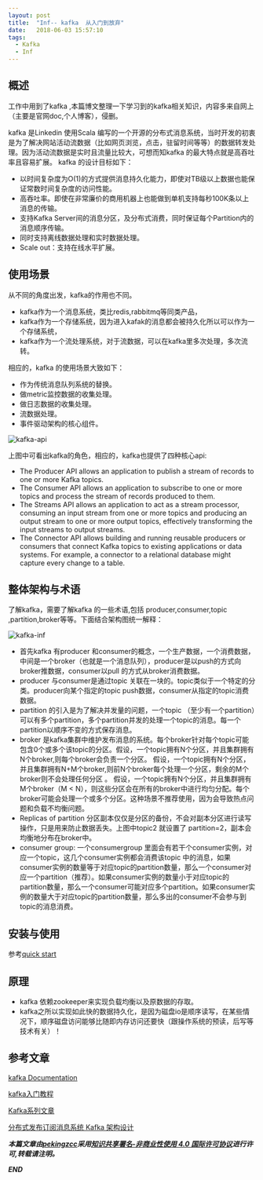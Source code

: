 ```yaml
---
layout: post
title:  "Inf-- kafka  从入门到放弃"
date:   2018-06-03 15:57:10
tags: 
  - Kafka
  - Inf
---
```



## 概述

工作中用到了kafka ,本篇博文整理一下学习到的kafka相关知识，内容多来自网上（主要是官网doc,个人博客），侵删。 

kafka 是Linkedin 使用Scala 编写的一个开源的分布式消息系统，当时开发的初衷是为了解决网站活动流数据（比如网页浏览，点击，驻留时间等等）的数据转发处理。因为活动流数据是实时且流量比较大，可想而知kafka 的最大特点就是高吞吐率且容易扩展。
kafka 的设计目标如下：

- 以时间复杂度为O(1)的方式提供消息持久化能力，即使对TB级以上数据也能保证常数时间复杂度的访问性能。
- 高吞吐率。即使在非常廉价的商用机器上也能做到单机支持每秒100K条以上消息的传输。
- 支持Kafka Server间的消息分区，及分布式消费，同时保证每个Partition内的消息顺序传输。
- 同时支持离线数据处理和实时数据处理。
- Scale out：支持在线水平扩展。

## 使用场景

从不同的角度出发，kafka的作用也不同。

- kafka作为一个消息系统，类比redis,rabbitmq等同类产品，
- kafka作为一个存储系统，因为进入kafak的消息都会被持久化所以可以作为一个存储系统，
- kafka作为一个流处理系统，对于流数据，可以在kafka里多次处理，多次流转。

相应的，kafka 的使用场景大致如下：

- 作为传统消息队列系统的替换。
- 做metric监控数据的收集处理。
- 做日志数据的收集处理。
- 流数据处理。
- 事件驱动架构的核心组件。 


![kafka-api](http://7xrnwq.com1.z0.glb.clouddn.com/2018-06-04kafka-api.png)

上图中可看出kafka的角色，相应的，kafka也提供了四种核心api:
- The Producer API allows an application to publish a stream of records to one or more Kafka topics.
- The Consumer API allows an application to subscribe to one or more topics and process the stream of records produced to them.
- The Streams API allows an application to act as a stream processor, consuming an input stream from one or more topics and producing an output stream to one or more output topics, effectively transforming the input streams to output streams.
- The Connector API allows building and running reusable producers or consumers that connect Kafka topics to existing applications or data systems. For example, a connector to a relational database might capture every change to a table.


## 整体架构与术语

了解kafka，需要了解kafka  的一些术语,包括 producer,consumer,topic ,partition,broker等等。下面结合架构图统一解释：

![kafka-inf](http://7xrnwq.com1.z0.glb.clouddn.com/2018-06-04-kafka-infra.png)

- 首先kafka 有producer 和consumer的概念，一个生产数据，一个消费数据，中间是一个broker（也就是一个消息队列），producer是以push的方式向broker推数据，consumer以pull 的方式从broker消费数据。
- producer 与consumer是通过topic 关联在一块的。topic类似于一个特定的分类。producer向某个指定的topic push数据，consumer从指定的topic消费数据。
- partition 的引入是为了解决并发量的问题，一个topic （至少有一个partition）可以有多个partition，多个partition并发的处理一个topic的消息。每一个partition以顺序不变的方式保存消息。
- broker  是kafka集群中维护发布消息的系统。每个broker针对每个topic可能包含0个或多个该topic的分区。假设，一个topic拥有N个分区，并且集群拥有N个broker,则每个broker会负责一个分区。 假设，一个topic拥有N个分区，并且集群拥有N+M个broker,则前N个broker每个处理一个分区，剩余的M个broker则不会处理任何分区 。 假设，一个topic拥有N个分区，并且集群拥有M个broker（M < N），则这些分区会在所有的broker中进行均匀分配。每个broker可能会处理一个或多个分区。这种场景不推荐使用，因为会导致热点问题和负载不均衡问题。
- Replicas of partition 分区副本仅仅是分区的备份，不会对副本分区进行读写操作，只是用来防止数据丢失。上图中topic2 就设置了 partition=2，副本会均衡地分布在broker中。
- consumer group: 一个consumergroup 里面会有若干个consumer实例，对应一个topic，这几个consumer实例都会消费该topic 中的消息，如果consumer实例的数量等于对应topic的partition数量，那么一个consumer对应一个partition（推荐）。如果consumer实例的数量小于对应topic的partition数量，那么一个consumer可能对应多个partition。如果consumer实例的数量大于对应topic的partition数量，那么多出的consumer不会参与到topic的消息消费。



## 安装与使用

参考[quick start](https://kafka.apache.org/quickstart)


## 原理

- kafka 依赖zookeeper来实现负载均衡以及原数据的存取。
- kafka之所以实现如此快的数据持久化，是因为磁盘io是顺序读写，在某些情况下，顺序磁盘访问能够比随即内存访问还要快（跟操作系统的预读，后写等技术有关）！




## 参考文章

[kafka Documentation](https://kafka.apache.org/documentation/#uses_logs)

[kafka入门教程](https://leokongwq.github.io/2017/02/06/mq-kafka-tutorial.html#)

[Kafka系列文章](http://www.jasongj.com/2015/03/10/KafkaColumn1/)

[分布式发布订阅消息系统 Kafka 架构设计](https://www.oschina.net/translate/kafka-design)


***本篇文章由[pekingzcc](https://zhangchenchen.github.io/)采用[知识共享署名-非商业性使用 4.0 国际许可协议](https://creativecommons.org/licenses/by-nc-sa/4.0/)进行许可,转载请注明。***


 ***END***